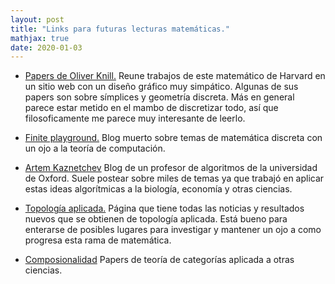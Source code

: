 ```yaml
---
layout: post
title: "Links para futuras lecturas matemáticas."
mathjax: true
date: 2020-01-03
---
```


* [Papers de Oliver Knill.](http://www.quantumcalculus.org/) Reune trabajos de este matemático de Harvard en un sitio web con un diseño gráfico muy simpático. Algunas de sus papers son sobre símplices y geometría discreta. Más en general parece estar metido en el mambo de discretizar todo, así que filosoficamente me parece muy interesante de leerlo.

* [Finite playground.](https://finiteplayground.wordpress.com/) Blog muerto sobre temas de matemática discreta con un ojo a la teoría de computación.

* [Artem Kaznetchev](https://egtheory.wordpress.com/about/) Blog de un profesor de algoritmos de la universidad de Oxford. Suele postear sobre miles de temas ya que trabajó en aplicar estas ideas algorítmicas a la biología, economía y otras ciencias.

* [Topología aplicada.](http://appliedtopology.org) Página que tiene todas las noticias y resultados nuevos que se obtienen de topología aplicada. Está bueno para enterarse de posibles lugares para investigar y mantener un ojo a como progresa esta rama de matemática.

* [Composionalidad](https://compositionality-journal.org/) Papers de teoría de categorías aplicada a otras ciencias.


